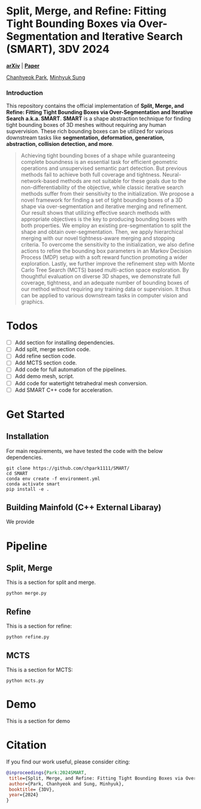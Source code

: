 # Split, Merge, and Refine: Fitting Tight Bounding Boxes via Over-Segmentation and Iterative Search (SMART), 3DV 2024

[**arXiv**](https://arxiv.org/abs/2304.04336) | [**Paper**](https://arxiv.org/pdf/2304.04336)

[Chanhyeok Park](https://chpark1111.github.io/), [Minhyuk Sung](https://mhsung.github.io/)

### Introduction

This repository contains the official implementation of **Split, Merge, and Refine: Fitting Tight Bounding Boxes via Over-Segmentation and Iterative Search a.k.a. SMART**.
**SMART** is a shape abstraction technique for finding tight bounding boxes of 3D meshes without requiring any human supvervision. These rich bounding boxes can be utilized for various downstream tasks like **segmentation, deformation, generation, abstraction, collision detection, and more**.

> Achieving tight bounding boxes of a shape while guaranteeing complete boundness is an essential task for efficient geometric operations and unsupervised semantic part detection. But previous methods fail to achieve both full coverage and tightness. Neural-network-based methods are not suitable for these goals due to the non-differentiability of the objective, while classic iterative search methods suffer from their sensitivity to the initialization. We propose a novel framework for finding a set of tight bounding boxes of a 3D shape via over-segmentation and iterative merging and refinement. Our result shows that utilizing effective search methods with appropriate objectives is the key to producing bounding boxes with both properties. We employ an existing pre-segmentation to split the shape and obtain over-segmentation. Then, we apply hierarchical merging with our novel tightness-aware merging and stopping criteria. To overcome the sensitivity to the initialization, we also define actions to refine the bounding box parameters in an Markov Decision Process (MDP) setup with a soft reward function promoting a wider exploration. Lastly, we further improve the refinement step with Monte Carlo Tree Search (MCTS) based multi-action space exploration. By thoughtful evaluation on diverse 3D shapes, we demonstrate full coverage, tightness, and an adequate number of bounding boxes of our method without requiring any training data or supervision. It thus can be applied to various downstream tasks in computer vision and graphics.

# Todos

- [ ] Add section for installing dependencies.
- [ ] Add split, merge section code.
- [ ] Add refine section code.
- [ ] Add MCTS section code.
- [ ] Add code for full automation of the pipelines.
- [ ] Add demo mesh, script.
- [ ] Add code for watertight tetrahedral mesh conversion.
- [ ] Add SMART C++ code for acceleration.

# Get Started

## Installation

For main requirements, we have tested the code with the below dependencies.

```
git clone https://github.com/chpark1111/SMART/
cd SMART
conda env create -f environment.yml
conda activate smart
pip install -e .
```

## Building Mainfold (C++ External Libaray)

We provide

# Pipeline

## Split, Merge

This is a section for split and merge.

```
python merge.py
```

## Refine

This is a section for refine:

```
python refine.py
```

## MCTS

This is a section for MCTS:

```
python mcts.py
```

# Demo

This is a section for demo

# Citation

If you find our work useful, please consider citing:

```bibtex
@inproceedings{Park:2024SMART,
 title={Split, Merge, and Refine: Fitting Tight Bounding Boxes via Over-Segmentation and Iterative Search},
 author={Park, Chanhyeok and Sung, Minhyuk},
 booktitle= {3DV},
 year={2024}
}
```

[//]: #

